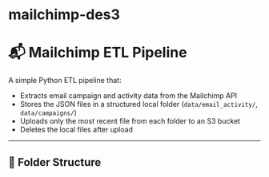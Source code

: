 # mailchimp-des3

# 📬 Mailchimp ETL Pipeline

A simple Python ETL pipeline that:

- Extracts email campaign and activity data from the Mailchimp API
- Stores the JSON files in a structured local folder (`data/email_activity/`, `data/campaigns/`)
- Uploads only the most recent file from each folder to an S3 bucket
- Deletes the local files after upload

---

## 📁 Folder Structure

